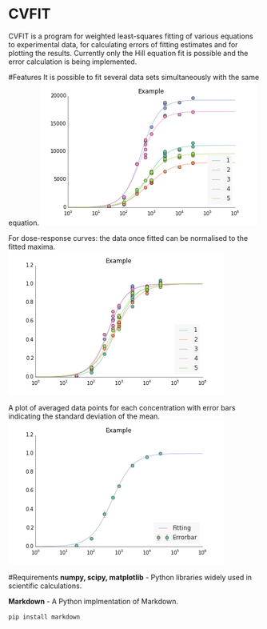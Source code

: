 CVFIT
=====

CVFIT is a program for weighted least-squares fitting of various equations to experimental data, for calculating errors of fitting estimates and for plotting the results. Currently only the Hill equation fit is possible and the error calculation is being implemented. 

#Features
It is possible to fit several data sets simultaneously with the same equation. 
![Alt text](Example/Example_originaldata_fittedcurve.png)

For dose-response curves: the data once fitted can be normalised to the fitted maxima.
![Alt text](Example/Example_normaliseddata_fittedcurve.png)

A plot of averaged data points for each concentration with error bars indicating the standard deviation of the mean. 
![Alt text](Example/Example_allfitting.png)

#Requirements
**numpy, scipy, matplotlib** - Python libraries widely used in scientific calculations.

**Markdown** - A Python implmentation of Markdown.

    pip install markdown

